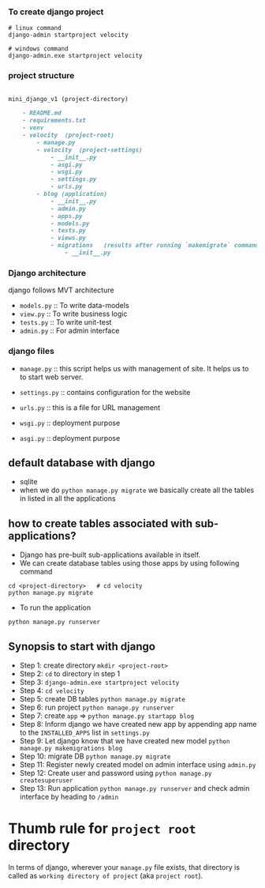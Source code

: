 ### To create django project


```shell
# linux command
django-admin startproject velocity

# windows command
django-admin.exe startproject velocity
```

### project structure

```markdown

mini_django_v1 (project-directory)

    - README.md
    - requirements.txt
    - venv
    - velocity  (project-root)
        - manage.py
        - velocity  (project-settings)
            - __init__.py
            - asgi.py
            - wsgi.py
            - settings.py
            - urls.py
        - blog (application)
            - __init__.py
            - admin.py
            - apps.py
            - models.py
            - tests.py
            - views.py
            - migrations   (results after running `makemigrate` command.)
                - __init__.py
```

### Django architecture

django follows MVT architecture

- `models.py` :: To write data-models
- `view.py` :: To write business logic
- `tests.py` :: To write unit-test
- `admin.py` :: For admin interface


### django files 

- `manage.py` :: this script helps us with management of site. It helps us to 
to start web server.

- `settings.py` :: contains configuration for the website
- `urls.py` :: this is a file for URL management
- `wsgi.py` :: deployment purpose
- `asgi.py` :: deployment purpose



## default database with django 

- sqlite
- when we do `python manage.py migrate` we basically create all the tables in listed in all the applications

## how to create tables associated with sub-applications?

- Django has pre-built sub-applications available in itself.
- We can create database tables using those apps by using following command 

```shell
cd <project-directory>   # cd velocity
python manage.py migrate
```
- To run the application

```shell
python manage.py runserver
```

## Synopsis to start with django

- Step 1: create directory `mkdir <project-root>`
- Step 2: `cd` to directory in step 1
- Step 3: `django-admin.exe startproject velocity`
- Step 4: `cd velocity`
- Step 5: create DB tables  `python manage.py migrate`
- Step 6: run project `python manage.py runserver`
- Step 7: create `app` => `python manage.py startapp blog`
- Step 8: Inform django we have created new app by appending app name to the `INSTALLED_APPS` list in `settings.py`
- Step 9: Let django know that we have created new model `python manage.py makemigrations blog`
- Step 10: migrate DB `python manage.py migrate`
- Step 11: Register newly created model on admin interface using `admin.py`
- Step 12: Create user and password using `python manage.py createsuperuser`
- Step 13: Run application `python manage.py runserver` and check admin interface by heading to `/admin`



# Thumb rule for `project root` directory
In terms of django, wherever your `manage.py` file exists, that directory is 
called as `working directory of project` (aka `project root`).